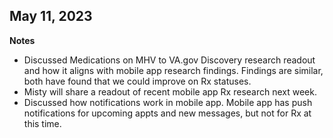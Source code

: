 **May 11, 2023**
-
**Notes**
- Discussed Medications on MHV to VA.gov Discovery research readout and how it aligns with mobile app research findings. Findings are similar, both have found that we could improve on Rx statuses. 
- Misty will share a readout of recent mobile app Rx research next week. 
- Discussed how notifications work in mobile app. Mobile app has push notifications for upcoming appts and new messages, but not for Rx at this time.
